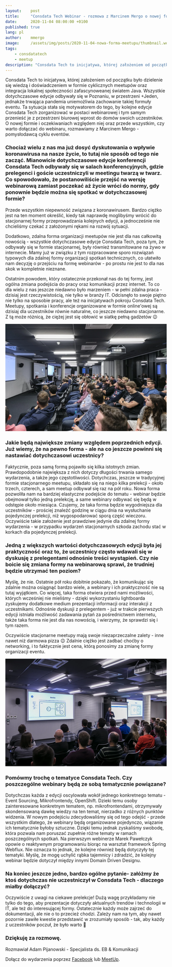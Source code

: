 ```yaml
---
layout:    post
title:     "Consdata Tech Webinar - rozmowa z Marcinem Mergo o nowej formie meetupu"
date:      2020-11-04 08:00:00 +0100
published: true
lang: pl
author:    mmergo
image:     /assets/img/posts/2020-11-04-nowa-forma-meetupu/thumbnail.webp
tags:
    - consdatatech
    - meetup
description: "Consdata Tech to inicjatywa, której założeniem od początku było dzielenie się wiedzą i doświadczeniem w formie cyklicznych meetupów oraz integracja lokalnej społeczności zafascynoweanej światem Java."
---
```


Consdata Tech to inicjatywa, której założeniem od początku było dzielenie się wiedzą i doświadczeniem w formie cyklicznych meetupów oraz integracja lokalnej społeczności zafascynoweanej światem Java. Wszystkie dotychczasowe edycje odbywały się w Poznaniu, w przestrzeni +Jeden, jednakże trwająca pandemia uniemożliwia zachowanie takiej formuły eventu. Ta sytuacja stała się motywatorem do tego, by kolejne edycje Consdata Tech zorganizować w postaci webinarowej i tym samym przenieść je z przestrzeni biurowej wprost do domów swoich uczestników. O nowej formie i oczekiwaniach względem niej oraz przede wszystkim, czy warto dołączać do webinaru, rozmawiamy z Marcinem Mergo - pomysłodawcą cyklu eventów. 

### Chociaż wielu z nas ma już dosyć dyskutowania o wpływie koronawirusa na nasze życie, to tutaj nie sposób od tego nie zacząć. Mianowicie dotychczasowe edycje konferencji Consdata Tech odbywały się w salach konferencyjnych, gdzie prelegenci i goście uczestniczyli w meetingu twarzą w twarz. Co spowodowało, że postanowiliście przejść na wersję webinarową zamiast poczekać aż życie wróci do normy, gdy ponownie będzie można się spotkać w dotychczasowej formie?

Przede wszystkim niepewność związana z koronawirusem. Bardzo ciężko jest na ten moment określić, kiedy tak naprawdę moglibyśmy wrócić do stacjonarnej formy przeprowadzania kolejnych edycji, a jednocześnie nie chcieliśmy czekać z założonymi rękami na rozwój sytuacji.

Dodatkowo, zdalna forma organizacji meetupów nie jest dla nas całkowitą nowością - wszystkie dotychczasowe edycje Consdata Tech, poza tym, że odbywały się w formie stacjonarnej, były również transmitowane na żywo w internecie. Mamy już w związku z tym rozpracowane  sporo rozwiązań typowych dla zdalnej formy organizacji spotkań technicznych, co ułatwiło nam decyzję o przejściu na formę webinarów - po prostu nie jest to dla nas skok w kompletnie nieznane.

Ostatnim powodem, który ostatecznie przekonał nas do tej formy, jest ogólna zmiana podejścia do pracy oraz komunikacji przez internet. To co dla wielu z nas jeszcze niedawno było marzeniem - w pełni zdalna praca - dzisiaj jest rzeczywistością, nie tylko w branży IT. Odcisnęło to swoje piętno nie tylko na sposobie pracy, ale też na inicjatywach pokroju Consdata Tech. Meetupy, spotkania i konferencje organizowane w formie online'owej są dzisiaj dla uczestników równie naturalne, co jeszcze niedawno stacjonarne. Z tą może różnicą, że ciężej jest się obłowić w siatkę pełną gadżetów 😉

![ConsdataTech2019](/assets/img/posts/2020-11-04-nowa-forma-meetupu/2019-consdata-consdata.tech-2.webp)

### Jakie będą największe zmiany względem poprzednich edycji. Już wiemy, że na pewno forma - ale na co jeszcze powinni się nastawiać dotychczasowi uczestnicy?

Faktycznie, poza samą formą pojawiło się kilka istotnych zmian. Prawdopodobnie największa z nich dotyczy długości trwania samego wydarzenia, a także jego częstotliwości. Dotychczas, jeszcze w tradycyjnej formie stacjonarnego meetupu, składało się na niego kilka prelekcji - około trzech, czterech, a sam meetup odbywał się raz na pół roku. Nowa forma pozwoliła nam na bardziej elastyczne podejście do tematu - webinar będzie obejmował tylko jedną prelekcję, a same webinary odbywać się będą w odstępie około miesiąca. Czujemy, że taka forma będzie wygodniejsza dla uczestników - prościej znaleźć godzinę w ciągu dnia na wysłuchanie pojedynczej prelekcji, niż wygospodarować sporą część wieczoru. Oczywiście takie założenie jest prawdziwe jedynie dla zdalnej formy wydarzenia - w przypadku wydarzeń stacjonarnych szkoda zachodu stać w korkach dla pojedynczej prelekcji.

### Jedną z większych wartości dotychczasowych edycji była jej praktyczność oraz to, że uczestnicy często wdawali się w dyskusję z prelegentami odnośnie treści wystąpień. Czy nie boicie się zmiana formy na webinarową sprawi, że trudniej będzie utrzymać ten poziom?

Myślę, że nie. Ostatnie pół roku dobitnie pokazało, że komunikując się zdalnie można osiągnąć bardzo wiele, a webinary i ich praktyczność nie są tutaj wyjątkiem. Co więcej, taka forma otwiera przed nami możliwości, których wcześniej nie mieliśmy - dzięki wykorzystaniu lightboarda zyskujemy dodatkowe medium prezentacji informacji oraz interakcji z uczestnikami. Odnośnie dyskusji z prelegentem - już w trakcie pierwszych edycji istniała możliwość zadawania pytań za pośrednictwem internetu, także taka forma nie jest dla nas nowością, i wierzymy, że sprawdzi się i tym razem.

Oczywiście stacjonarne meetupy mają swoje niezaprzeczalne zalety - inne nawet niż darmowa pizza 😉 Zdalnie ciężko jest zadbać choćby o networking, i to faktycznie jest cena, którą ponosimy za zmianę formy organizacji eventu.

![ConsdataTech2019](/assets/img/posts/2020-11-04-nowa-forma-meetupu/2019-consdata-consdata.tech-listopad-male-1.webp)

### Pomówmy trochę o tematyce Consdata Tech. Czy poszczególne webinary będą ze sobą tematycznie powiązane?

Dotychczas każda z edycji oscylowała wokół jednego konkretnego tematu - Event Sourcing, Mikrofrontendy, OpenShift. Dzieki temu osoby zainteresowane konkretnym tematem, np. mikrofrontendami, otrzymywały skondensowaną dawkę wiedzy na ten temat, nierzadko z różnych punktów widzenia. W nowym podejściu zdecydowaliśmy się od tego odejść - przede wszystkim dlatego, że webinary będą organizowane pojedynczo, wiązanie ich tematycznie byłoby sztuczne. Dzięki temu jednak zyskaliśmy swobodę, która pozwala nam poruszać zupełnie różne tematy w ramach poszczególnych spotkań. Na pierwszym webinerze Marek Pawełczyk opowie o reaktywnym programowaniu biorąc na warsztat framework Spring Webflux. Nie oznacza to jednak, że kolejne również będą dotyczyły tej tematyki. Myślę, że mogę uchylić rąbka tajemnicy i zdradzić, że kolejny webinar będzie dotyczył między innymi Domain Driven Designu.

### Na koniec jeszcze jedno, bardzo ogólne pytanie- załóżmy że ktoś dotychczas nie uczestniczył w Consdata Tech - dlaczego miałby dołączyć?

Oczywiście z uwagi na ciekawe prelekcje! Dużą wagę przykładamy nie tylko do tego, aby prezentacje dotyczyły aktualnych trendów i technologii w IT, ale też do interesującej formy. Ostatecznie każdy może zajrzeć do dokumentacji, ale nie o to przecież chodzi. Zależy nam na tym, aby nawet pozornie zawiłe kwestie przedstawić w zrozumiały sposób - tak, aby każdy z uczestników poczuł, że było warto 🙂

### Dziękuję za rozmowę.

Rozmawiał Adam Pijanowski - Specjalista ds. EB & Komunikacji

Dołącz do wydarzenia poprzez [Facebook](https://www.facebook.com/events/3787641714613193/) lub [MeetUp](https://www.meetup.com/pl-PL/Consdata/events/274033774/).
